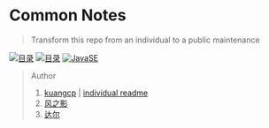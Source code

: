 # Common Notes 
> Transform this repo from an individual to a public maintenance 

[![目录](https://img.shields.io/badge/note-Catalog-brightgreen.svg)](./SUMMARY.md)
[![目录](https://img.shields.io/badge/doc-Note-brightgreen.svg)](https://gitee.com/gin9/Memo/wikis/pages)
[![JavaSE](https://img.shields.io/badge/note-JavaSE-blue.svg)](./Java/JavaSE.md)

> Author
>1. [kuangcp](https://gitee.com/gin9/) | [individual readme](/Readme_kuang.md)
>1. [风之影](https://gitee.com/dragonhht/)
>1. [达尔](https://gitee.com/44miao/)
